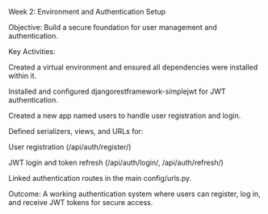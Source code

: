 Week 2: Environment and Authentication Setup

Objective: Build a secure foundation for user management and authentication.

Key Activities:

Created a virtual environment and ensured all dependencies were installed within it.

Installed and configured djangorestframework-simplejwt for JWT authentication.

Created a new app named users to handle user registration and login.

Defined serializers, views, and URLs for:

User registration (/api/auth/register/)

JWT login and token refresh (/api/auth/login/, /api/auth/refresh/)

Linked authentication routes in the main config/urls.py.

Outcome:
A working authentication system where users can register, log in, and receive JWT tokens for secure access.